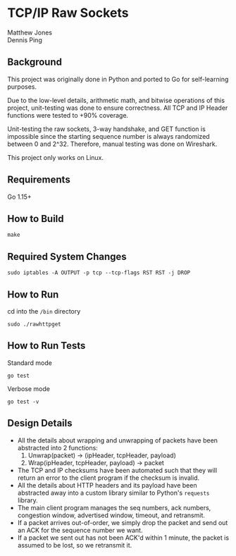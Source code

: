 # TCP/IP Raw Sockets

Matthew Jones  
Dennis Ping  

## Background

This project was originally done in Python and ported to Go for self-learning purposes.

Due to the low-level details, arithmetic math, and bitwise operations of this project, unit-testing was done to ensure correctness. All TCP and IP Header functions were tested to +90% coverage.

Unit-testing the raw sockets, 3-way handshake, and GET function is impossible since the starting sequence number is always randomized between 0 and 2^32. Therefore, manual testing was done on Wireshark.

This project only works on Linux.

## Requirements

Go 1.15+

## How to Build

```
make
```

## Required System Changes

```
sudo iptables -A OUTPUT -p tcp --tcp-flags RST RST -j DROP
```

## How to Run

cd into the `/bin` directory
```
sudo ./rawhttpget
```

## How to Run Tests

Standard mode
```
go test
```
Verbose mode
```
go test -v
```

## Design Details

- All the details about wrapping and unwrapping of packets have been abstracted into 2 functions:
  1. Unwrap(packet) -> (ipHeader, tcpHeader, payload)
  2. Wrap(ipHeader, tcpHeader, payload) -> packet
- The TCP and IP checksums have been automated such that they will return an error to the client program if the checksum is invalid.
- All the details about HTTP headers and its payload have been abstracted away into a custom library similar to Python's `requests` library.
- The main client program manages the seq numbers, ack numbers, congestion window, advertised window, timeout, and retransmit.
- If a packet arrives out-of-order, we simply drop the packet and send out an ACK for the sequence number we want.
- If a packet we sent out has not been ACK'd within 1 minute, the packet is assumed to be lost, so we retransmit it.